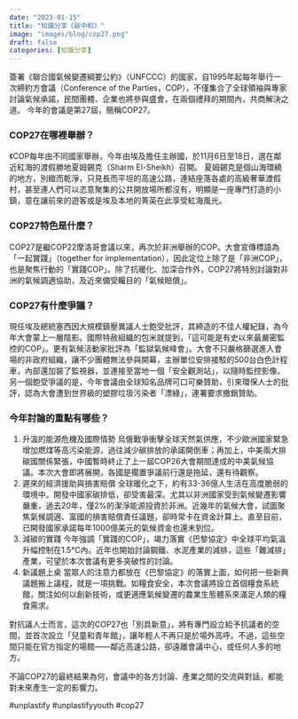 ```yaml
---
date: "2023-01-15"
title: "知識分享《碳中和》"
image: "images/blog/cop27.png"
draft: false
categories: [知識分享]
---
```

簽署《聯合國氣候變遷綱要公約》（UNFCCC）的國家，自1995年起每年舉行一次締約方會議（Conference of the Parties，COP），不僅集合了全球領袖與專家討論氣候承諾，民間團體、企業也將參與盛會，在兩個禮拜的期間內，共商解決之道。
今年的會議是第27屆，簡稱COP27。

### COP27在哪裡舉辦？
《COP每年由不同國家舉辦，今年由埃及擔任主辦國，於11月6日至18日，選在鄰近紅海的渡假勝地夏姆錫克（Sharm El-Sheikh）召開。
夏姆錫克是個山海環繞的地方，別緻而乾淨，只見長而平坦的高速公路，連結座落各處的高級奢華渡假村，甚至連人們可以恣意聚集的公共開放場所都沒有，明顯是一座專門打造的小鎮，意在讓前來的遊客或是埃及本地的菁英在此享受紅海風光。

### COP27特色是什麼？
COP27是繼COP22摩洛哥會議以來，再次於非洲舉辦的COP。大會宣傳標語為「一起實踐」（together for implementation），因此定位上除了是「非洲COP」，也是聚焦行動的「實踐COP」。除了抗暖化、加深合作外，COP27將特別討論對非洲的氣候調適協助，及近來備受矚目的「氣候賠償」。

### COP27有什麼爭議？
現任埃及總統塞西因大規模鎮壓異議人士飽受批評，其締造的不佳人權紀錄，為今年大會蒙上一層陰影。國際特赦組織的包米就提到，「這可能是有史以來最嚴密監控的COP」。更有氣候活動家批評為「監獄氣候峰會」。大會不只嚴格篩選進入會場的非政府組織，讓不少團體無法參與開幕，主辦單位安排接駁的500台白色計程車，內部還加裝了監視器，並連接至當地一個「安全觀測站」，以隨時監控影像。另一個飽受爭議的是，今年會議由全球知名品牌可口可樂贊助，引來環保人士的批評，認為大會遭到世界級的塑膠垃圾污染者「漂綠」，連署要求撤銷贊助。

### 今年討論的重點有哪些？
1. 升溫的能源危機及國際情勢
烏俄戰爭衝擊全球天然氣供應，不少歐洲國家緊急增加燃煤等高污染能源，過往減少碳排放的承諾開倒車；再加上，中美兩大排碳國關係緊張，中國暫時終止了上一屆COP26大會期間達成的中美氣候協議。本次大會即將展開，各國是擱置爭議前行還是拖延，還有待觀察。
1. 遲來的經濟援助與損害賠償
全球暖化之下，約有33-36億人生活在高度脆弱的環境中。開發中國家碳排低，卻受害最深。尤其以非洲國家受到氣候變遷影響嚴重，過去20年，僅2%的潔淨能源投資於非洲。近幾年的氣候大會，試圖聚焦氣候調適、富國的損害賠償責任議題，卻時常卡在資金計算上。直至目前，已開發國家承諾每年1000億美元的氣候資金也還未到位。
1. 減碳的實踐
今年強調「實踐的COP」，竭力落實《巴黎協定》中全球平均氣溫升幅控制在1.5°C內。近年也開始討論鋼鐵、水泥產業的減排，這些「難減排」產業，可望於本次會議有更多突破性的討論。
1. 新議題上桌
當眾人的注意力都放在《巴黎協定》的落實上面，如何把一些新興議題搬上議程，就是一項挑戰。如糧食安全，本次會議將設立首個糧食系統館，關注如何以創新技術，或更適應氣候變遷的農業生態體系來滿足人類的糧食需求。

對抗議人士而言，這次的COP27也「別具新意」，將有專門設立給予抗議者的空間，並首次設立「兒童和青年館」，讓年輕人不再只是於場外高呼。不過，這些空間只能在官方指定的場館——鄰近高速公路，卻遠離會議中心，或任何人多的地方。

不論COP27的最終結果為何，會議中的各方討論、產業之間的交流與對話，都能對未來產生一定的影響力。

#unplastify
#unplastifyyouth
#cop27